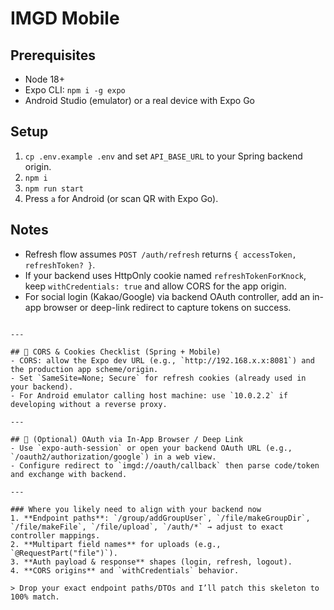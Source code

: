 # IMGD Mobile

## Prerequisites
- Node 18+
- Expo CLI: `npm i -g expo`
- Android Studio (emulator) or a real device with Expo Go

## Setup
1. `cp .env.example .env` and set `API_BASE_URL` to your Spring backend origin.
2. `npm i`
3. `npm run start`
4. Press `a` for Android (or scan QR with Expo Go).

## Notes
- Refresh flow assumes `POST /auth/refresh` returns `{ accessToken, refreshToken? }`.
- If your backend uses HttpOnly cookie named `refreshTokenForKnock`, keep `withCredentials: true` and allow CORS for the app origin.
- For social login (Kakao/Google) via backend OAuth controller, add an in-app browser or deep-link redirect to capture tokens on success.
```

---

## 🔌 CORS & Cookies Checklist (Spring + Mobile)
- CORS: allow the Expo dev URL (e.g., `http://192.168.x.x:8081`) and the production app scheme/origin.
- Set `SameSite=None; Secure` for refresh cookies (already used in your backend).
- For Android emulator calling host machine: use `10.0.2.2` if developing without a reverse proxy.

---

## 🔁 (Optional) OAuth via In-App Browser / Deep Link
- Use `expo-auth-session` or open your backend OAuth URL (e.g., `/oauth2/authorization/google`) in a web view.
- Configure redirect to `imgd://oauth/callback` then parse code/token and exchange with backend.

---

### Where you likely need to align with your backend now
1. **Endpoint paths**: `/group/addGroupUser`, `/file/makeGroupDir`, `/file/makeFile`, `/file/upload`, `/auth/*` → adjust to exact controller mappings.
2. **Multipart field names** for uploads (e.g., `@RequestPart("file")`).
3. **Auth payload & response** shapes (login, refresh, logout).
4. **CORS origins** and `withCredentials` behavior.

> Drop your exact endpoint paths/DTOs and I’ll patch this skeleton to 100% match.
